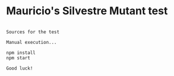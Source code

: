 # Mauricio's Silvestre Mutant test

```

Sources for the test

Manual execution...

npm install
npm start 

Good luck!